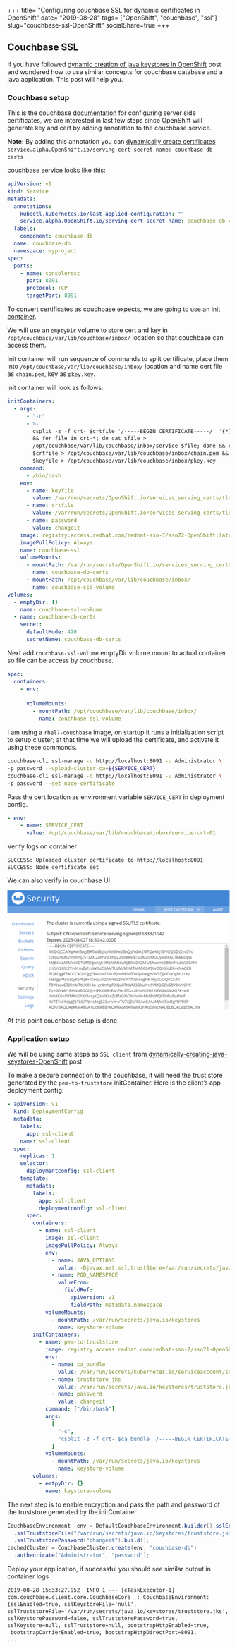 +++
title= "Configuring couchbase SSL for dynamic certificates in OpenShift"
date= "2019-08-28"
tags= ["OpenShift", "couchbase", "ssl"]
slug="couchbase-ssl-OpenShift"
socialShare=true
+++

## Couchbase SSL

If you have followed [dynamic creation of java keystores in OpenShift](https://developers.redhat.com/blog/2017/11/22/dynamically-creating-java-keystores-OpenShift/) post and wondered how to use similar concepts for couchbase database and a java application. This post will help you.

### Couchbase setup

This is the couchbase [documentation](https://docs.couchbase.com/server/6.0/manage/manage-security/configure-server-certificates.html#configure-server-side-certificates) for configuring server side certificates, we are interested in last few steps since OpenShift will generate key and cert by adding annotation to the couchbase service.

**Note:** By adding this annotation you can [dynamically create certificates](https://docs.OpenShift.com/container-platform/3.11/dev_guide/secrets.html#service-serving-certificate-secrets)
`service.alpha.OpenShift.io/serving-cert-secret-name: couchbase-db-certs`

couchbase service looks like this:

```yaml
apiVersion: v1
kind: Service
metadata:
  annotations:
    kubectl.kubernetes.io/last-applied-configuration: ""
    service.alpha.OpenShift.io/serving-cert-secret-name: couchbase-db-certs
  labels:
    component: couchbase-db
  name: couchbase-db
  namespace: myproject
spec:
  ports:
    - name: consolerest
      port: 8091
      protocol: TCP
      targetPort: 8091
```

To convert certificates as couchbase expects, we are going to use an [init container](https://docs.OpenShift.com/container-platform/3.11/architecture/core_concepts/pods_and_services.html#pods-services-init-containers).

We will use an `emptyDir` volume to store cert and key in `/opt/couchbase/var/lib/couchbase/inbox/` location so that couchbase can access them.

Init container will run sequence of commands to split certificate, place them into `/opt/couchbase/var/lib/couchbase/inbox/` location and name cert file as `chain.pem`, key as `pkey.key`.

init container will look as follows:

```yaml
initContainers:
  - args:
      - "-c"
      - >-
        csplit -z -f crt- $crtfile '/-----BEGIN CERTIFICATE-----/' '{*}'
        && for file in crt-*; do cat $file >
        /opt/couchbase/var/lib/couchbase/inbox/service-$file; done && cat
        $crtfile > /opt/couchbase/var/lib/couchbase/inbox/chain.pem && cat
        $keyfile > /opt/couchbase/var/lib/couchbase/inbox/pkey.key
    command:
      - /bin/bash
    env:
      - name: keyfile
        value: /var/run/secrets/OpenShift.io/services_serving_certs/tls.key
      - name: crtfile
        value: /var/run/secrets/OpenShift.io/services_serving_certs/tls.crt
      - name: password
        value: changeit
    image: registry.access.redhat.com/redhat-sso-7/sso72-OpenShift:latest
    imagePullPolicy: Always
    name: couchbase-ssl
    volumeMounts:
      - mountPath: /var/run/secrets/OpenShift.io/services_serving_certs
        name: couchbase-db-certs
      - mountPath: /opt/couchbase/var/lib/couchbase/inbox/
        name: couchbase-ssl-volume
volumes:
  - emptyDir: {}
    name: couchbase-ssl-volume
  - name: couchbase-db-certs
    secret:
      defaultMode: 420
      secretName: couchbase-db-certs
```

Next add `couchbase-ssl-volume` emptyDir volume mount to actual container so file can be access by couchbase.

```yaml
spec:
  containers:
    - env:
      ...
      volumeMounts:
        - mountPath: /opt/couchbase/var/lib/couchbase/inbox/
          name: couchbase-ssl-volume
```

I am using a `rhel7-couchbase` image, on startup it runs a initialization script to setup cluster; at that time we will upload the certificate, and activate it using these commands.

```bash
couchbase-cli ssl-manage -c http://localhost:8091 -u Administrator \
-p password --upload-cluster-ca=${SERVICE_CERT}
couchbase-cli ssl-manage -c http://localhost:8091 -u Administrator \
-p password --set-node-certificate
```

Pass the cert location as environment variable `SERVICE_CERT` in deployment config.

```yaml
- env:
    - name: SERVICE_CERT
      value: /opt/couchbase/var/lib/couchbase/inbox/service-crt-01
```

Verify logs on container

```text
SUCCESS: Uploaded cluster certificate to http://localhost:8091
SUCCESS: Node certificate set
```

We can also verify in couchbase UI

![Couchbase UI](couchbase_OpenShift_ssl.png)

At this point couchbase setup is done.

### Application setup

We will be using same steps as `SSL client` from [dynamically-creating-java-keystores-OpenShift](https://developers.redhat.com/blog/2017/11/22/dynamically-creating-java-keystores-OpenShift/) post

To make a secure connection to the couchbase, it will need the trust store generated by the `pem-to-truststore` initContainer. Here is the client’s app deployment config:

```yaml
- apiVersion: v1
  kind: DeploymentConfig
  metadata:
    labels:
      app: ssl-client
    name: ssl-client
  spec:
    replicas: 1
    selector:
      deploymentconfig: ssl-client
    template:
      metadata:
        labels:
          app: ssl-client
          deploymentconfig: ssl-client
      spec:
        containers:
          - name: ssl-client
            image: ssl-client
            imagePullPolicy: Always
            env:
              - name: JAVA_OPTIONS
                value: -Djavax.net.ssl.trustStore=/var/run/secrets/java.io/keystores/truststore.jks -Djavax.net.ssl.trustStorePassword=changeit
              - name: POD_NAMESPACE
                valueFrom:
                  fieldRef:
                    apiVersion: v1
                    fieldPath: metadata.namespace
            volumeMounts:
              - mountPath: /var/run/secrets/java.io/keystores
                name: keystore-volume
        initContainers:
          - name: pem-to-truststore
            image: registry.access.redhat.com/redhat-sso-7/sso71-OpenShift:1.1-16
            env:
              - name: ca_bundle
                value: /var/run/secrets/kubernetes.io/serviceaccount/service-ca.crt
              - name: truststore_jks
                value: /var/run/secrets/java.io/keystores/truststore.jks
              - name: password
                value: changeit
            command: ["/bin/bash"]
            args:
              [
                "-c",
                "csplit -z -f crt- $ca_bundle '/-----BEGIN CERTIFICATE-----/' '{*}' && for file in crt-*; do keytool -import -noprompt -keystore $truststore_jks -file $file -storepass changeit -alias service-$file; done",
              ]
            volumeMounts:
              - mountPath: /var/run/secrets/java.io/keystores
                name: keystore-volume
        volumes:
          - emtpyDir: {}
            name: keystore-volume
```

The next step is to enable encryption and pass the path and password of the truststore generated by the initContainer

```java
CouchbaseEnvironment  env = DefaultCouchbaseEnvironment.builder().sslEnabled(true)
  .sslTruststoreFile("/var/run/secrets/java.io/keystores/truststore.jks")
  .sslTruststorePassword("changeit").build();
cachedCluster = CouchbaseCluster.create(env, "couchbase-db")
  .authenticate("Administrator", "password");
```

Deploy your application, if successful you should see similar output in container logs

```log
2019-08-28 15:33:27.952  INFO 1 --- [cTaskExecutor-1]
com.couchbase.client.core.CouchbaseCore  : CouchbaseEnvironment:
{sslEnabled=true, sslKeystoreFile='null', sslTruststoreFile='/var/run/secrets/java.io/keystores/truststore.jks',
sslKeystorePassword=false, sslTruststorePassword=true,
sslKeystore=null, sslTruststore=null, bootstrapHttpEnabled=true,
 bootstrapCarrierEnabled=true, bootstrapHttpDirectPort=8091,
...
```
